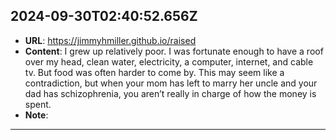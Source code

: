 
  ## 2024-09-30T02:40:52.656Z
  
  - **URL**: https://jimmyhmiller.github.io/raised
  - **Content**: I grew up relatively poor. I was fortunate enough to have a roof over my head, clean water, electricity, a computer, internet, and cable tv. But food was often harder to come by. This may seem like a contradiction, but when your mom has left to marry her uncle and your dad has schizophrenia, you aren’t really in charge of how the money is spent.
  - **Note**: 
  
  ---
  